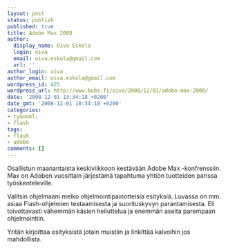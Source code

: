 ```yaml
---
layout: post
status: publish
published: true
title: Adobe Max 2008
author:
  display_name: Oiva Eskola
  login: oiva
  email: oiva.eskola@gmail.com
  url: ''
author_login: oiva
author_email: oiva.eskola@gmail.com
wordpress_id: 425
wordpress_url: http://www.bobs.fi/oiva/2008/12/01/adobe-max-2008/
date: '2008-12-01 13:34:18 +0200'
date_gmt: '2008-12-01 10:34:18 +0200'
categories:
- ty&ouml;
- flash
tags:
- flash
- adobe
comments: []
---
```

<p>Osallistun maanantaista keskiviikkoon kest&auml;v&auml;&auml;n Adobe Max -konfrenssiin. Max on Adoben vuosittain j&auml;rjest&auml;m&auml; tapahtuma yhti&ouml;n tuotteiden parissa ty&ouml;skenteleville.</p>
<p>Valitsin ohjelmaani melko ohjelmointipainotteisia esityksi&auml;. Luvassa on mm. asiaa Flash-ohjelmien testaamisesta ja suorituskyvyn parantamisesta. Eli toivottavasti v&auml;hemm&auml;n k&auml;sien heiluttelua ja enemm&auml;n aseita parempaan ohjelmointiin.</p>
<p>Yrit&auml;n kirjoittaa esityksist&auml; jotain muistiin ja linkitt&auml;&auml; kalvoihin jos mahdollista.</p>
